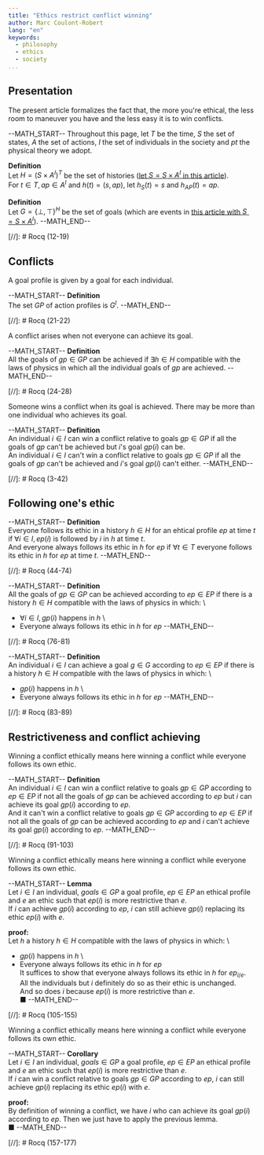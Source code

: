 ```yaml
---
title: "Ethics restrict conflict winning"
author: Marc Coulont-Robert
lang: "en"
keywords:
  - philosophy
  - ethics
  - society
...
```



## Presentation

The present article formalizes the fact that, the more you're ethical, the less room to maneuver you have and the less easy it is to win conflicts.

--MATH_START--
Throughout this page, let $T$ be the time, $S$ the set of states, $A$ the set of actions, $I$ the set of individuals in the society and $pt$ the physical theory we adopt.

$\mathbf{Definition}$\
Let $H = (S \times A^I)^T$ be the set of histories ([let $S = S \times A^I$ in this article](https://leibnizproject.com/Articles/deterministic_stochastic_physics.html)). \
For $t \in T, ap \in A^I$ and $h(t) = (s, ap)$, let $h_S(t) = s$ and $h_{AP}(t) = ap$.

$\mathbf{Definition}$\
Let $G = {\{⊥ ,⊤\}}^H$ be the set of goals (which are events in [this article with $S = S \times A^I$](https://leibnizproject.com/Articles/deterministic_stochastic_physics.html)).
--MATH_END--

[//]: # Rocq (12-19)


## Conflicts

A goal profile is given by a goal for each individual.

--MATH_START--
$\mathbf{Definition}$\
The set $GP$ of action profiles is $G^I$.
--MATH_END--

[//]: # Rocq (21-22)

A conflict arises when not everyone can achieve its goal.

--MATH_START--
$\mathbf{Definition}$\
All the goals of $gp \in GP$ can be achieved if $\exists h \in H$ compatible with the laws of physics in which all the individual goals of $gp$ are achieved.
--MATH_END--

[//]: # Rocq (24-28)

Someone wins a conflict when its goal is achieved. There may be more than one individual who achieves its goal.

--MATH_START--
$\mathbf{Definition}$\
An individual $i \in I$ can win a conflict relative to goals $gp \in GP$ if all the goals of $gp$ can't be achieved but $i$'s goal $gp(i)$ can be. \
An individual $i \in I$ can't win a conflict relative to goals $gp \in GP$ if all the goals of $gp$ can't be achieved and $i$'s goal $gp(i)$ can't either.
--MATH_END--

[//]: # Rocq (3-42)


## Following one's ethic

--MATH_START--
$\mathbf{Definition}$\
Everyone follows its ethic in a history $h \in H$ for an ehtical profile $ep$ at time $t$ if $\forall i \in I, ep(i)$ is followed by $i$ in $h$ at time $t$. \
And everyone always follows its ethic in $h$ for $ep$ if $\forall t \in T$ everyone follows its ethic in $h$ for $ep$ at time $t$.
--MATH_END--

[//]: # Rocq (44-74)

--MATH_START--
$\mathbf{Definition}$\
All the goals of $gp \in GP$ can be achieved according to $ep \in EP$ if there is a history $h \in H$ compatible with the laws of physics in which: \
- $\forall i \in I, gp(i)$ happens in $h$ \
- Everyone always follows its ethic in $h$ for $ep$
--MATH_END--

[//]: # Rocq (76-81)

--MATH_START--
$\mathbf{Definition}$\
An individual $i \in I$ can achieve a goal $g \in G$ according to $ep \in EP$ if there is a history $h \in H$ compatible with the laws of physics in which: \
- $gp(i)$ happens in $h$ \
- Everyone always follows its ethic in $h$ for $ep$
--MATH_END--

[//]: # Rocq (83-89)


## Restrictiveness and conflict achieving

Winning a conflict ethically means here winning a conflict while everyone follows its own ethic.

--MATH_START--
$\mathbf{Definition}$\
An individual $i \in I$ can win a conflict relative to goals $gp \in GP$ according to $ep \in EP$ if not all the goals of $gp$ can be achieved according to $ep$ but $i$ can achieve its goal $gp(i)$ according to $ep$. \
And it can't win a conflict relative to goals $gp \in GP$ according to $ep \in EP$ if not all the goals of $gp$ can be achieved according to $ep$ and $i$ can't achieve its goal $gp(i)$ according to $ep$.
--MATH_END--

[//]: # Rocq (91-103)

Winning a conflict ethically means here winning a conflict while everyone follows its own ethic.

--MATH_START--
$\mathbf{Lemma}$\
Let $i \in I$ an individual, $goals \in GP$ a goal profile, $ep \in EP$ an ethical profile and $e$ an ethic such that $ep(i)$ is more restrictive than $e$. \
If $i$ can achieve $gp(i)$ according to $ep$, $i$ can still achieve $gp(i)$ replacing its ethic $ep(i)$ with $e$.

$\mathbf{proof:}$\
Let $h$ a history $h \in H$ compatible with the laws of physics in which: \
- $gp(i)$ happens in $h$ \
- Everyone always follows its ethic in $h$ for $ep$ \
It suffices to show that everyone always follows its ethic in $h$ for $ep_{i/e}$. \
All the individuals but $i$ definitely do so as their ethic is unchanged. \
And so does $i$ because $ep(i)$ is more restrictive than $e$. \
■
--MATH_END--

[//]: # Rocq (105-155)

Winning a conflict ethically means here winning a conflict while everyone follows its own ethic.

--MATH_START--
$\mathbf{Corollary}$\
Let $i \in I$ an individual, $goals \in GP$ a goal profile, $ep \in EP$ an ethical profile and $e$ an ethic such that $ep(i)$ is more restrictive than $e$. \
If $i$ can win a conflict relative to goals $gp \in GP$ according to $ep$, $i$ can still achieve $gp(i)$ replacing its ethic $ep(i)$ with $e$.

$\mathbf{proof:}$\
By definition of winning a conflict, we have $i$ who can achieve its goal $gp(i)$ according to $ep$. Then we just have to apply the previous lemma. \
■
--MATH_END--

[//]: # Rocq (157-177)
